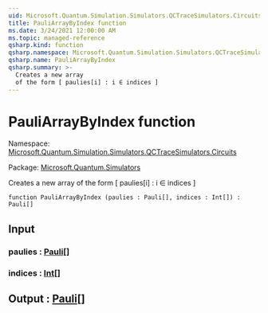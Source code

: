 ```yaml
---
uid: Microsoft.Quantum.Simulation.Simulators.QCTraceSimulators.Circuits.PauliArrayByIndex
title: PauliArrayByIndex function
ms.date: 3/24/2021 12:00:00 AM
ms.topic: managed-reference
qsharp.kind: function
qsharp.namespace: Microsoft.Quantum.Simulation.Simulators.QCTraceSimulators.Circuits
qsharp.name: PauliArrayByIndex
qsharp.summary: >-
  Creates a new array
  of the form [ paulies[i] : i ∈ indices ]
---
```


# PauliArrayByIndex function

Namespace: [Microsoft.Quantum.Simulation.Simulators.QCTraceSimulators.Circuits](xref:Microsoft.Quantum.Simulation.Simulators.QCTraceSimulators.Circuits)

Package: [Microsoft.Quantum.Simulators](https://nuget.org/packages/Microsoft.Quantum.Simulators)


Creates a new arrayof the form [ paulies[i] : i ∈ indices ]

```qsharp
function PauliArrayByIndex (paulies : Pauli[], indices : Int[]) : Pauli[]
```


## Input

### paulies : [Pauli](xref:microsoft.quantum.lang-ref.pauli)[]




### indices : [Int](xref:microsoft.quantum.lang-ref.int)[]





## Output : [Pauli](xref:microsoft.quantum.lang-ref.pauli)[]

